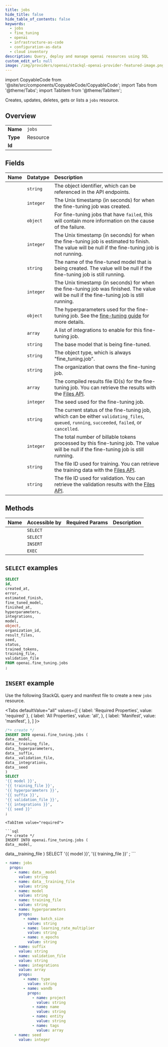 ```yaml
---
title: jobs
hide_title: false
hide_table_of_contents: false
keywords:
  - jobs
  - fine_tuning
  - openai
  - infrastructure-as-code
  - configuration-as-data
  - cloud inventory
description: Query, deploy and manage openai resources using SQL
custom_edit_url: null
image: /img/providers/openai/stackql-openai-provider-featured-image.png
---
```


import CopyableCode from '@site/src/components/CopyableCode/CopyableCode';
import Tabs from '@theme/Tabs';
import TabItem from '@theme/TabItem';

Creates, updates, deletes, gets or lists a <code>jobs</code> resource.

## Overview
<table><tbody>
<tr><td><b>Name</b></td><td><code>jobs</code></td></tr>
<tr><td><b>Type</b></td><td>Resource</td></tr>
<tr><td><b>Id</b></td><td><CopyableCode code="openai.fine_tuning.jobs" /></td></tr>
</tbody></table>

## Fields
| Name | Datatype | Description |
|:-----|:---------|:------------|
| <CopyableCode code="id" /> | `string` | The object identifier, which can be referenced in the API endpoints. |
| <CopyableCode code="created_at" /> | `integer` | The Unix timestamp (in seconds) for when the fine-tuning job was created. |
| <CopyableCode code="error" /> | `object` | For fine-tuning jobs that have `failed`, this will contain more information on the cause of the failure. |
| <CopyableCode code="estimated_finish" /> | `integer` | The Unix timestamp (in seconds) for when the fine-tuning job is estimated to finish. The value will be null if the fine-tuning job is not running. |
| <CopyableCode code="fine_tuned_model" /> | `string` | The name of the fine-tuned model that is being created. The value will be null if the fine-tuning job is still running. |
| <CopyableCode code="finished_at" /> | `integer` | The Unix timestamp (in seconds) for when the fine-tuning job was finished. The value will be null if the fine-tuning job is still running. |
| <CopyableCode code="hyperparameters" /> | `object` | The hyperparameters used for the fine-tuning job. See the [fine-tuning guide](/docs/guides/fine-tuning) for more details. |
| <CopyableCode code="integrations" /> | `array` | A list of integrations to enable for this fine-tuning job. |
| <CopyableCode code="model" /> | `string` | The base model that is being fine-tuned. |
| <CopyableCode code="object" /> | `string` | The object type, which is always "fine_tuning.job". |
| <CopyableCode code="organization_id" /> | `string` | The organization that owns the fine-tuning job. |
| <CopyableCode code="result_files" /> | `array` | The compiled results file ID(s) for the fine-tuning job. You can retrieve the results with the [Files API](/docs/api-reference/files/retrieve-contents). |
| <CopyableCode code="seed" /> | `integer` | The seed used for the fine-tuning job. |
| <CopyableCode code="status" /> | `string` | The current status of the fine-tuning job, which can be either `validating_files`, `queued`, `running`, `succeeded`, `failed`, or `cancelled`. |
| <CopyableCode code="trained_tokens" /> | `integer` | The total number of billable tokens processed by this fine-tuning job. The value will be null if the fine-tuning job is still running. |
| <CopyableCode code="training_file" /> | `string` | The file ID used for training. You can retrieve the training data with the [Files API](/docs/api-reference/files/retrieve-contents). |
| <CopyableCode code="validation_file" /> | `string` | The file ID used for validation. You can retrieve the validation results with the [Files API](/docs/api-reference/files/retrieve-contents). |

## Methods
| Name | Accessible by | Required Params | Description |
|:-----|:--------------|:----------------|:------------|
| <CopyableCode code="list_paginated_fine_tuning_jobs" /> | `SELECT` | <CopyableCode code="" /> |  |
| <CopyableCode code="retrieve_fine_tuning_job" /> | `SELECT` | <CopyableCode code="fine_tuning_job_id" /> |  |
| <CopyableCode code="create_fine_tuning_job" /> | `INSERT` | <CopyableCode code="data__model, data__training_file" /> |  |
| <CopyableCode code="cancel_fine_tuning_job" /> | `EXEC` | <CopyableCode code="fine_tuning_job_id" /> |  |

## `SELECT` examples




```sql
SELECT
id,
created_at,
error,
estimated_finish,
fine_tuned_model,
finished_at,
hyperparameters,
integrations,
model,
object,
organization_id,
result_files,
seed,
status,
trained_tokens,
training_file,
validation_file
FROM openai.fine_tuning.jobs
;
```
## `INSERT` example

Use the following StackQL query and manifest file to create a new <code>jobs</code> resource.

<Tabs
    defaultValue="all"
    values={[
        { label: 'Required Properties', value: 'required' },
        { label: 'All Properties', value: 'all', },
        { label: 'Manifest', value: 'manifest', },
    ]
}>
<TabItem value="all">

```sql
/*+ create */
INSERT INTO openai.fine_tuning.jobs (
data__model,
data__training_file,
data__hyperparameters,
data__suffix,
data__validation_file,
data__integrations,
data__seed
)
SELECT 
'{{ model }}',
'{{ training_file }}',
'{{ hyperparameters }}',
'{{ suffix }}',
'{{ validation_file }}',
'{{ integrations }}',
'{{ seed }}'
;
```
</TabItem>

    <TabItem value="required">

    ```sql
    /*+ create */
    INSERT INTO openai.fine_tuning.jobs (
    data__model,
data__training_file
    )
    SELECT 
    '{{ model }}',
'{{ training_file }}'
    ;
    ```
    </TabItem>
    
<TabItem value="manifest">

```yaml
- name: jobs
  props:
    - name: data__model
      value: string
    - name: data__training_file
      value: string
    - name: model
      value: string
    - name: training_file
      value: string
    - name: hyperparameters
      props:
        - name: batch_size
          value: string
        - name: learning_rate_multiplier
          value: string
        - name: n_epochs
          value: string
    - name: suffix
      value: string
    - name: validation_file
      value: string
    - name: integrations
      value: array
      props:
        - name: type
          value: string
        - name: wandb
          props:
            - name: project
              value: string
            - name: name
              value: string
            - name: entity
              value: string
            - name: tags
              value: array
    - name: seed
      value: integer

```
</TabItem>
</Tabs>
